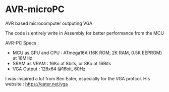 # AVR-microPC
AVR based microcomputer outputing VGA

The code is entirely write in Assembly for better performance from the MCU

AVR-PC Specs :

* MCU as GPU and CPU : ATmega16A (16K ROM, 2K RAM, 0.5K EEPROM)  at 16MHz
* SRAM as VRAM : 16Ko at 8bits, or 8Ko at 16Bits
* VGA Output : 128x64 @16bit, 60Hz

I was inspired a lot from Ben Eater, especially for the VGA protcol.
His website : https://eater.net/vga
